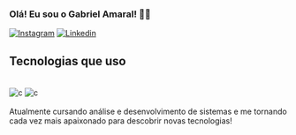 ### Olá! Eu sou o Gabriel Amaral! 🖐🏻

[![Instagram](https://img.shields.io/badge/Instagram-E4405F?style=for-the-badge&logo=instagram&logoColor=white)](https://www.instagram.com/gabriel.amaral1/) [![Linkedin](https://img.shields.io/badge/LinkedIn-0077B5?style=for-the-badge&logo=linkedin&logoColor=white)](https://www.linkedin.com/in/gabriel-amaral-9a76b7208/)
## Tecnologias que uso
<div style="display: inline_block"><br/>
  <img align="center" alt="c"src="https://img.shields.io/badge/C-00599C?style=for-the-badge&logo=c&logoColor=white" />
  <img align="center" alt="c"src="https://img.shields.io/badge/C%23-239120?style=for-the-badge&logo=c-sharp&logoColor=white" />
</div></br>
Atualmente cursando análise e desenvolvimento de sistemas e me tornando cada vez mais apaixonado para descobrir novas tecnologias!

